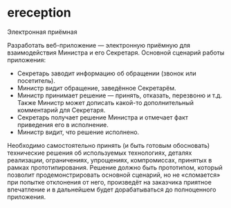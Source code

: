 ereception
==========

Электронная приёмная

Разработать веб-приложение — электронную приёмную для взаимодействия Министра и его Секретаря. Основной сценарий работы приложения:

  - Секретарь заводит информацию об обращении (звонок или посетитель).
  - Министр видит обращение, заведённое Секретарём.
  - Министр принимает решение — принять, отказать, перезвоню и т.д. Также Министр может дописать какой-то дополнительный комментарий для Секретаря.
  - Секретарь получает решение Министра и отмечает факт приведения его в исполнение.
  - Министр видит, что решение исполнено.
  
Необходимо самостоятельно принять (и быть готовым обосновать) технические решения об используемых технологиях, деталях реализации, ограничениях, упрощениях, компромиссах, принятых в рамках прототипирования. Решение должно быть прототипом, который позволит продемонстрировать основной сценарий, но не «сломается» при попытке отклонения от него, произведёт на заказчика приятное впечатление и в дальнейшем будет дорабатываться до полноценного приложения.